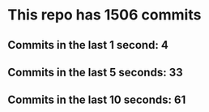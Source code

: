 # This repo has 1506 commits

## Commits in the last 1 second: 4
## Commits in the last 5 seconds: 33
## Commits in the last 10 seconds: 61
